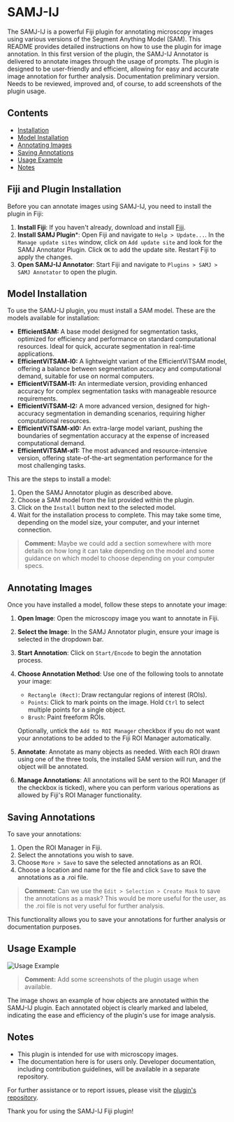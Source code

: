 
# SAMJ-IJ

The SAMJ-IJ is a powerful Fiji plugin for annotating microscopy images using various versions of the Segment Anything Model (SAM). This README provides detailed instructions on how to use the plugin for image annotation. In this first version of the plugin, the SAMJ-IJ Annotator is delivered to annotate images through the usage of prompts. The plugin is designed to be user-friendly and efficient, allowing for easy and accurate image annotation for further analysis.
Documentation preliminary version. Needs to be reviewed, improved and, of course, to add screenshots of the plugin usage.

## Contents
- [Installation](#installation)
- [Model Installation](#model-installation)
- [Annotating Images](#annotating-images)
- [Saving Annotations](#saving-annotations)
- [Usage Example](#usage-example)
- [Notes](#notes)

## Fiji and Plugin Installation

Before you can annotate images using SAMJ-IJ, you need to install the plugin in Fiji:

1. **Install Fiji**: If you haven't already, download and install [Fiji](https://fiji.sc/).
2. **Install SAMJ Plugin***: Open Fiji and navigate to `Help > Update...`. In the `Manage update sites` window, click on `Add update site` and look for the SAMJ Annotator Plugin. Click `OK` to add the update site. Restart Fiji to apply the changes.
3. **Open SAMJ-IJ Annotator**: Start Fiji and navigate to `Plugins > SAMJ > SAMJ Annotator` to open the plugin.

## Model Installation

To use the SAMJ-IJ plugin, you must install a SAM model. These are the models available for installation:
* **EfficientSAM:** A base model designed for segmentation tasks, optimized for efficiency and performance on standard computational resources. Ideal for quick, accurate segmentation in real-time applications.
* **EfficientViTSAM-l0:** A lightweight variant of the EfficientViTSAM model, offering a balance between segmentation accuracy and computational demand, suitable for use on normal computers.
* **EfficientViTSAM-l1:** An intermediate version, providing enhanced accuracy for complex segmentation tasks with manageable resource requirements.
* **EfficientViTSAM-l2:** A more advanced version, designed for high-accuracy segmentation in demanding scenarios, requiring higher computational resources.
* **EfficientViTSAM-xl0:** An extra-large model variant, pushing the boundaries of segmentation accuracy at the expense of increased computational demand.
* **EfficientViTSAM-xl1:** The most advanced and resource-intensive version, offering state-of-the-art segmentation performance for the most challenging tasks.

This are the steps to install a model:
1. Open the SAMJ Annotator plugin as described above.
2. Choose a SAM model from the list provided within the plugin.
3. Click on the `Install` button next to the selected model.
4. Wait for the installation process to complete. This may take some time, depending on the model size, your computer, and your internet connection.
> **Comment:** Maybe we could add a section somewhere with more details on how long it can take depending on the model and some guidance on which model to choose depending on your computer specs.

## Annotating Images

Once you have installed a model, follow these steps to annotate your image:

1. **Open Image**: Open the microscopy image you want to annotate in Fiji.
2. **Select the Image**: In the SAMJ Annotator plugin, ensure your image is selected in the dropdown bar.
3. **Start Annotation**: Click on `Start/Encode` to begin the annotation process.
4. **Choose Annotation Method**: Use one of the following tools to annotate your image:
   - `Rectangle (Rect)`: Draw rectangular regions of interest (ROIs).
   - `Points`: Click to mark points on the image. Hold `Ctrl` to select multiple points for a single object.
   - `Brush`: Paint freeform ROIs.

   Optionally, untick the `Add to ROI Manager` checkbox if you do not want your annotations to be added to the Fiji ROI Manager automatically.
5. **Annotate**: Annotate as many objects as needed. With each ROI drawn using one of the three tools, the installed SAM version will run, and the object will be annotated.
6. **Manage Annotations**: All annotations will be sent to the ROI Manager (if the checkbox is ticked), where you can perform various operations as allowed by Fiji's ROI Manager functionality.

## Saving Annotations

To save your annotations:

1. Open the ROI Manager in Fiji.
2. Select the annotations you wish to save.
3. Choose `More > Save` to save the selected annotations as an ROI.
4. Choose a location and name for the file and click `Save` to save the annotations as a .roi file.
> **Comment:** Can we use the `Edit > Selection > Create Mask` to save the annotations as a mask? This would be more useful for the user, as the .roi file is not very useful for further analysis.

This functionality allows you to save your annotations for further analysis or documentation purposes.

## Usage Example

![Usage Example](images/usage-example.png)
> **Comment:** Add some screenshots of the plugin usage when available.

The image shows an example of how objects are annotated within the SAMJ-IJ plugin. Each annotated object is clearly marked and labeled, indicating the ease and efficiency of the plugin's use for image analysis.

## Notes

- This plugin is intended for use with microscopy images.
- The documentation here is for users only. Developer documentation, including contribution guidelines, will be available in a separate repository.

For further assistance or to report issues, please visit the [plugin's repository](https://github.com/segment-anything-models-java/SAMJ-IJ).

Thank you for using the SAMJ-IJ Fiji plugin!
